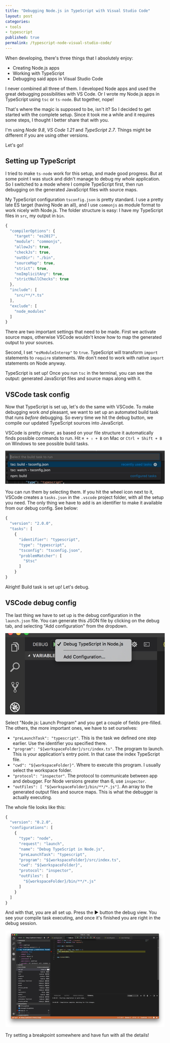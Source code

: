 ```yaml
---
title: "Debugging Node.js in TypeScript with Visual Studio Code"
layout: post
categories:
- tools
- typescript
published: true
permalink: /typescript-node-visual-studio-code/
---
```


When developing, there's three things that I absolutely enjoy:
- Creating Node.js apps
- Working with TypeScript
- Debugging said apps in Visual Studio Code

I never combined all three of them. I developed Node apps and used the great debugging possibilities with VS Code. Or I wrote my Node.js apps in TypeScript using `tsc` or `ts-node`. But together, nope! 

That's where the magic is supposed to be, isn't it? So I decided to get started with the complete setup. Since it took me a while and it requires some steps, I thought I better share that with you.

I'm using *Node 9.8*, *VS Code 1.21* and *TypeScript 2.7*. Things might be different if you are using other versions.

Let's go!

## Setting up TypeScript

I tried to make `ts-node` work for this setup, and made good progress. But at some point I was stuck and didn't manage to debug my *whole* application. So I switched to a mode where I compile TypeScript first, then run debugging on the generated JavaScript files with source maps.

My TypeScript configuration `tsconfig.json` is pretty standard. I use a pretty late ES target (having Node an all), and I use `commonjs` as module format to work nicely with Node.js. The folder structure is easy: I have my TypeScript files in `src`, my output in `bin`. 

```javascript
{
  "compilerOptions": {
    "target": "es2017",
    "module": "commonjs",
    "allowJs": true,
    "checkJs": true,
    "outDir": "./bin",
    "sourceMap": true,
    "strict": true,
    "noImplicitAny": true,
    "strictNullChecks": true
  },
  "include": [
    "src/**/*.ts"
  ],
  "exclude": [
    "node_modules"
  ]
}
```

There are two important settings that need to be made. First we activate source maps, otherwise VSCode wouldn't know how to map the generated output to your sources.

Second, I set `"esModuleInterop"` to `true`. TypeScript will transform `import` statements to `require` statements. We don't need to work with native `import` statements on Node anyway.

TypeScript is set up! Once you run `tsc` in the terminal, you can see the output: generated JavaScript files and source maps along with it.

## VSCode task config

Now that TypeScript is set up, let's do the same with VSCode. To make debugging work *and* pleasant, we want to set up an automated build task that runs *before* debugging. So every time we hit the debug button, we compile our updated TypeScript sources into JavaScript.

VSCode is pretty clever, as based on your file structure it automatically finds possible commands to run. Hit `⌘ + ⇧ + B` on Mac or `Ctrl + Shift + B` on Windows to see possible build tasks.

![Build tasks](/wp-content/uploads/vscode-task.jpg)

You can run them by selecting them. If you hit the wheel icon next to it, VSCode creates a `tasks.json` in the `.vscode` project folder, with all the setup you need. The only thing we have to add is an identifier to make it available from our debug config. See below:

```javascript
{
  "version": "2.0.0",
  "tasks": [
    {
      "identifier": "typescript",
      "type": "typescript",
      "tsconfig": "tsconfig.json",
      "problemMatcher": [
        "$tsc"
      ]
    }
}
```

Alright! Build task is set up! Let's debug.

## VSCode debug config

The last thing we have to set up is the debug configuration in the `launch.json` file. You can generate this JSON file by clicking on the debug tab, and selecting "Add configuration" from the dropdown.

![Add configuration in VSCode](/wp-content/uploads/vscode-debug.jpg)

Select "Node.js: Launch Program" and you get a couple of fields pre-filled. The others, the more important ones, we have to set ourselves:

 - `"preLaunchTask": "typescript"`. This is the task we defined one step earlier. Use the identifier you specified there.
 - `"program": "${workspaceFolder}/src/index.ts"`. The program to launch. This is your application's entry point. In that case the index TypeScript file.
 - `"cwd": "${workspaceFolder}"`. Where to execute this program. I usually select the workspace folder.
 - `"protocol": "inspector"`. The protocol to communicate between app and debugger. For Node versions greater than 6, use `inspector`.
 - `"outFiles": [ "${workspaceFolder}/bin/**/*.js"]`. An array to the generated output files and source maps. This is what the debugger is actually executing.

The whole file looks like this:

```javascript
{
  "version": "0.2.0",
  "configurations": [
    {
      "type": "node",
      "request": "launch",
      "name": "Debug TypeScript in Node.js",
      "preLaunchTask": "typescript",
      "program": "${workspaceFolder}/src/index.ts",
      "cwd": "${workspaceFolder}",
      "protocol": "inspector",
      "outFiles": [
        "${workspaceFolder}/bin/**/*.js"
      ]
    }
  ]
}

```

And with that, you are all set up. Press the ▶️ button the debug view. You see your compile task executing, and once it's finished you are right in the debug session.

![VSCode in action](/wp-content/uploads/vscode.jpg) 

Try setting a breakpoint somewhere and have fun with all the details!
